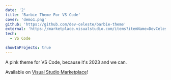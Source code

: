 ```yaml
---
date: '2'
title: 'Barbie Theme For VS Code'
cover: 'demo1.png'
github: 'https://github.com/dev-celeste/barbie-theme'
external: 'https://marketplace.visualstudio.com/items?itemName=DevCeleste.barbie-theme-devceleste'
tech:
  - VS Code

showInProjects: true
---
```


A pink theme for VS Code, because it's 2023 and we can. 

Available on [Visual Studio Marketplace](https://marketplace.visualstudio.com/)!